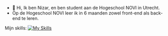 - 👋 Hi, Ik ben Nizar, en ben student aan de Hogeschool NOVI in Utrecht.
- Op de Hogeschool NOVI leer ik in 6 maanden zowel front-end als back-end te leren. 

Mijn skills: 
[![My Skills](https://skillicons.dev/icons?i=js,html,css)](https://skillicons.dev)
<!---
nisarusan/nisarusan is a ✨ special ✨ repository because its `README.md` (this file) appears on your GitHub profile.
You can click the Preview link to take a look at your changes.
--->
